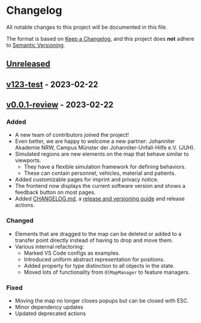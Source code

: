 # Changelog

All notable changes to this project will be documented in this file.

The format is based on [Keep a Changelog](https://keepachangelog.com/en/1.0.0/),
and this project does **not** adhere to [Semantic Versioning](https://semver.org/spec/v2.0.0.html).

## [Unreleased]

## [v123-test] - 2023-02-22

## [v0.0.1-review] - 2023-02-22

### Added

-   A new team of contributors joined the project!
-   Even better, we are happy to welcome a new partner: Johanniter Akademie NRW, Campus Münster der Johanniter-Unfall-Hilfe e.V. (JUH).
-   Simulated regions are new elements on the map that behave similar to viewports.
    -   They have a flexible simulation framework for defining behaviors.
    -   These can contain personnel, vehicles, material and patients.
-   Added customizable pages for imprint and privacy notice.
-   The frontend now displays the current software version and shows a feedback button on most pages.
-   Added [CHANGELOG.md](./CHANGELOG.md), a [release and versioning guide](./README.md#releases) and release actions.

### Changed

-   Elements that are dragged to the map can be deleted or added to a transfer point directly instead of having to drop and move them.
-   Various internal refactoring:
    -   Marked VS Code configs as examples.
    -   Introduced uniform abstract representation for positions.
    -   Added property for type distinction to all objects in the state.
    -   Moved lots of functionality from `OlMapManager` to feature managers.

### Fixed

-   Moving the map no longer closes popups but can be closed with ESC.
-   Minor dependency updates
-   Updated deprecated actions

[Unreleased]: https://github.com/Nils1729/digital-fuesim-manv/compare/v123-test...HEAD

[v123-test]: https://github.com/Nils1729/digital-fuesim-manv/compare/v0.0.1-review...v123-test

[v0.0.1-review]: https://github.com/Nils1729/digital-fuesim-manv/compare/7908fccc27ce7e89d05ed9c4be186d33c92601f4...v0.0.1-review
